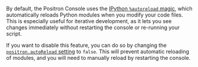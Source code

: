 By default, the Positron Console uses the [IPython `%autoreload` magic](https://ipython.readthedocs.io/en/stable/config/extensions/autoreload.html#autoreload), which automatically reloads Python modules when you modify your code files.
This is especially useful for iterative development, as it lets you see changes immediately without restarting the console or re-running your script.

If you want to disable this feature, you can do so by changing the [`positron.autoReload` setting](command:python.walkthrough.autoreload) to `false`. 
This will prevent automatic reloading of modules, and you will need to manually reload by restarting the console.